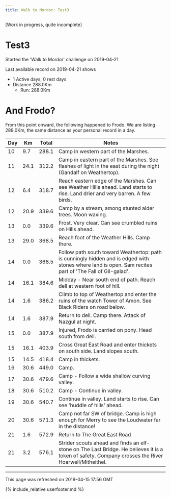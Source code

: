 ```yaml
---
title: Walk to Mordor: Test3
---
```


\[Work in progress, quite incomplete\]

# Test3

Started the 'Walk to Mordor' challenge on 2019-04-21

Last available record on 2019-04-21 shows
* 1 Active days, 0 rest days
* Distance 288.0Km
  * Run: 288.0Km

# And Frodo?
From this point onward, the following happened to Frodo.
We are listing 288.0Km, the same distance as your personal record in a day.

| Day | Km | Total | Notes |
| --- | --- | --- | --- |
| 10 | 9.7 | 288.1 | Camp in western part of the Marshes. |
| 11 | 24.1 | 312.2 | Camp in eastern part of the Marshes. See flashes of light in the east during the night (Gandalf on Weathertop). |
| 12 | 6.4 | 318.7 | Reach eastern edge of the Marshes. Can see Weather Hills ahead. Land starts to rise. Land drier and very barren. A few birds. |
| 12 | 20.9 | 339.6 | Camp by a stream, among stunted alder trees. Moon waxing. |
| 13 | 0.0 | 339.6 | Frost. Very clear. Can see crumbled ruins on Hills ahead. |
| 13 | 29.0 | 368.5 | Reach foot of the Weather Hills. Camp there. |
| 14 | 0.0 | 368.5 | Follow path south toward Weathertop: path is cunningly hidden and is edged with stones where land is open. Sam recites part of 'The Fall of Gil-galad'. |
| 14 | 16.1 | 384.6 | Midday - Near south end of path. Reach dell at western foot of hill. |
| 14 | 1.6 | 386.2 | Climb to top of Weathertop and enter the ruins of the watch Tower of Amon. See Black Riders on road below. |
| 14 | 1.6 | 387.9 | Return to dell. Camp there. Attack of Nazgul at night. |
| 15 | 0.0 | 387.9 | Injured, Frodo is carried on pony. Head south from dell. |
| 15 | 16.1 | 403.9 | Cross Great East Road and enter thickets on south side. Land slopes south. |
| 15 | 14.5 | 418.4 | Camp in thickets. |
| 16 | 30.6 | 449.0 | Camp. |
| 17 | 30.6 | 479.6 | Camp - Follow a wide shallow curving valley. |
| 18 | 30.6 | 510.2 | Camp - Continue in valley. |
| 19 | 30.6 | 540.7 | Continue in valley. Land starts to rise. Can see 'huddle of hills' ahead. |
| 20 | 30.6 | 571.3 | Camp not far SW of bridge. Camp is high enough for Merry to see the Loudwater far in the distance! |
| 21 | 1.6 | 572.9 | Return to The Great East Road |
| 21 | 3.2 | 576.1 | Strider scouts ahead and finds an elf-stone on The Last Bridge. He believes it is a token of safety. Company crosses the River Hoarwell/Mitheithel. |


---
This page was refreshed on 2019-04-15 17:56 GMT

{% include_relative userfooter.md %}
